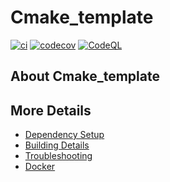 # Cmake_template

[![ci](https://github.com/fpxw/Cmake_template/actions/workflows/ci.yml/badge.svg)](https://github.com/fpxw/Cmake_template/actions/workflows/ci.yml)
[![codecov](https://codecov.io/gh/fpxw/Cmake_template/branch/main/graph/badge.svg)](https://codecov.io/gh/fpxw/Cmake_template)
[![CodeQL](https://github.com/fpxw/Cmake_template/actions/workflows/codeql-analysis.yml/badge.svg)](https://github.com/fpxw/Cmake_template/actions/workflows/codeql-analysis.yml)

## About Cmake_template



## More Details

 * [Dependency Setup](README_dependencies.md)
 * [Building Details](README_building.md)
 * [Troubleshooting](README_troubleshooting.md)
 * [Docker](README_docker.md)
